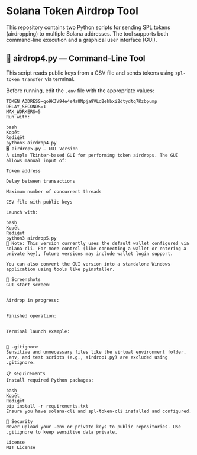 # Solana Token Airdrop Tool

This repository contains two Python scripts for sending SPL tokens (airdropping) to multiple Solana addresses. The tool supports both command-line execution and a graphical user interface (GUI).

## 🔧 airdrop4.py — Command-Line Tool

This script reads public keys from a CSV file and sends tokens using `spl-token transfer` via terminal.

Before running, edit the `.env` file with the appropriate values:

```env
TOKEN_ADDRESS=go9KJV94e4e4a8Npja9VLd2ehbxi2dtydtq7Kzbpump
DELAY_SECONDS=1
MAX_WORKERS=5
Run with:

bash
Kopēt
Rediģēt
python3 airdrop4.py
🖥️ airdrop5.py — GUI Version
A simple Tkinter-based GUI for performing token airdrops. The GUI allows manual input of:

Token address

Delay between transactions

Maximum number of concurrent threads

CSV file with public keys

Launch with:

bash
Kopēt
Rediģēt
python3 airdrop5.py
📌 Note: This version currently uses the default wallet configured via solana-cli. For more control (like connecting a wallet or entering a private key), future versions may include wallet login support.

You can also convert the GUI version into a standalone Windows application using tools like pyinstaller.

📁 Screenshots
GUI start screen:


Airdrop in progress:


Finished operation:


Terminal launch example:


📂 .gitignore
Sensitive and unnecessary files like the virtual environment folder, .env, and test scripts (e.g., airdrop1.py) are excluded using .gitignore.

📋 Requirements
Install required Python packages:

bash
Kopēt
Rediģēt
pip install -r requirements.txt
Ensure you have solana-cli and spl-token-cli installed and configured.

🔐 Security
Never upload your .env or private keys to public repositories. Use .gitignore to keep sensitive data private.

License
MIT License
